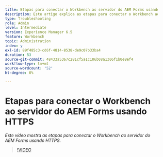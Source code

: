 ```yaml
---
title: Etapas para conectar o Workbench ao servidor do AEM Forms usando HTTPS
description: Este artigo explica as etapas para conectar o Workbench ao servidor do AEM Forms por SSL (usando HTTPS)
type: Troubleshooting
role: Admin
level: Intermediate
version: Experience Manager 6.5
feature: Workbench
topic: Administration
index: y
exl-id: 89f485c3-cd6f-4814-8538-de9c07b33ba4
duration: 53
source-git-commit: 48433a5367c281cf5a1c106b08a1306f1b0e8ef4
workflow-type: tm+mt
source-wordcount: '52'
ht-degree: 0%

---
```


# Etapas para conectar o Workbench ao servidor do AEM Forms usando HTTPS

*Este vídeo mostra as etapas para conectar o Workbench ao servidor do AEM Forms usando HTTPS.*

>[!VIDEO](https://video.tv.adobe.com/v/335482?quality=12&learn=on)
